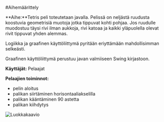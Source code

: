 #Aihemäärittely


**Aihe:**Tetris peli toteutetaan javalla. Pelissä on neljästä ruudusta koostuvia geometrisiä muotoja jotka tippuvat kohti pohjaa. Jos ruudulle muodostuu täysi rivi ilman aukkoja, rivi katoaa ja kaikki yläpuolella olevat rivit tippuvat yhden alemmas.


Logiikka ja graafinen käyttöliittymä pyritään eriyttämään mahdollisimman selkeästi.

Graafinen käyttöliittymä perustuu javan valmiiseen Swing kirjastoon.

**Käyttäjät:** Pelaajat

**Pelaajien toiminnot:**
- pelin aloitus
- palikan siirtäminen horisontaaliakselilla
- palikan kääntäminen 90 astetta
- palikan kiihdytys

![Luokkakaavio](/LuokkaKaavio.png)
